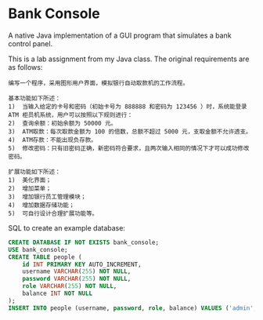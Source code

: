 # Bank Console

A native Java implementation of a GUI program that simulates a bank control panel.

This is a lab assignment from my Java class. The original requirements are as follows:

```text
编写一个程序，采用图形用户界面，模拟银行自动取款机的工作流程。

基本功能如下所述：
1)	当输入给定的卡号和密码（初始卡号为 888888 和密码为 123456 ）时，系统能登录 ATM 柜员机系统，用户可以按照以下规则进行：
2)	查询余额：初始余额为 50000 元。
3)	ATM取款：每次取款金额为 100 的倍数，总额不超过 5000 元，支取金额不允许透支。
4)	ATM存款：不能出现负存款。
5)	修改密码：只有旧密码正确，新密码符合要求，且两次输入相同的情况下才可以成功修改密码。

扩展功能如下所述：
1)	美化界面；
2)	增加菜单；
3)	增加银行员工管理模块；
4)	增加数据存储功能；
5)	可自行设计合理扩展功能等。
```

SQL to create an example database:

```sql
CREATE DATABASE IF NOT EXISTS bank_console;
USE bank_console;
CREATE TABLE people (
    id INT PRIMARY KEY AUTO_INCREMENT,
    username VARCHAR(255) NOT NULL,
    password VARCHAR(255) NOT NULL,
    role VARCHAR(255) NOT NULL,
    balance INT NOT NULL
);
INSERT INTO people (username, password, role, balance) VALUES ('admin', 'admin', 'administrator', 0), ('888888', '123456', 'customer', 50000);
```
